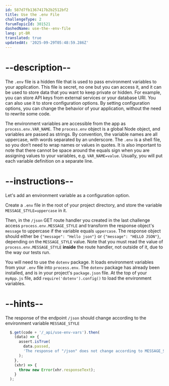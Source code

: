 ```yaml
---
id: 587d7fb1367417b2b2512bf2
title: Use the .env File
challengeType: 2
forumTopicId: 301521
dashedName: use-the--env-file
lang: pt-BR
translated: true
updatedAt: '2025-09-29T05:48:59.286Z'
---
```


# --description--

The `.env` file is a hidden file that is used to pass environment variables to your application. This file is secret, no one but you can access it, and it can be used to store data that you want to keep private or hidden. For example, you can store API keys from external services or your database URI. You can also use it to store configuration options. By setting configuration options, you can change the behavior of your application, without the need to rewrite some code.

The environment variables are accessible from the app as `process.env.VAR_NAME`. The `process.env` object is a global Node object, and variables are passed as strings. By convention, the variable names are all uppercase, with words separated by an underscore. The `.env` is a shell file, so you don’t need to wrap names or values in quotes. It is also important to note that there cannot be space around the equals sign when you are assigning values to your variables, e.g. `VAR_NAME=value`. Usually, you will put each variable definition on a separate line.

# --instructions--

Let's add an environment variable as a configuration option.

Create a `.env` file in the root of your project directory, and store the variable `MESSAGE_STYLE=uppercase` in it.

Then, in the `/json` GET route handler you created in the last challenge access `process.env.MESSAGE_STYLE` and transform the response object's `message` to uppercase if the variable equals `uppercase`. The response object should either be `{"message": "Hello json"}` or `{"message": "HELLO JSON"}`, depending on the `MESSAGE_STYLE` value. Note that you must read the value of `process.env.MESSAGE_STYLE` **inside** the route handler, not outside of it, due to the way our tests run.

You will need to use the `dotenv` package. It loads environment variables from your `.env` file into `process.env`. The `dotenv` package has already been installed, and is in your project's `package.json` file. At the top of your `myApp.js` file, add `require('dotenv').config()` to load the environment variables.

# --hints--

The response of the endpoint `/json` should change according to the environment variable `MESSAGE_STYLE`

```js
  $.get(code + '/_api/use-env-vars').then(
    (data) => {
      assert.isTrue(
        data.passed,
        'The response of "/json" does not change according to MESSAGE_STYLE'
      );
    },
    (xhr) => {
      throw new Error(xhr.responseText);
    }
  );
```


